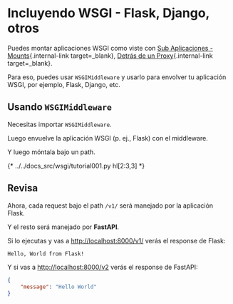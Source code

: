 # Incluyendo WSGI - Flask, Django, otros

Puedes montar aplicaciones WSGI como viste con [Sub Aplicaciones - Mounts](sub-applications.md){.internal-link target=_blank}, [Detrás de un Proxy](behind-a-proxy.md){.internal-link target=_blank}.

Para eso, puedes usar `WSGIMiddleware` y usarlo para envolver tu aplicación WSGI, por ejemplo, Flask, Django, etc.

## Usando `WSGIMiddleware`

Necesitas importar `WSGIMiddleware`.

Luego envuelve la aplicación WSGI (p. ej., Flask) con el middleware.

Y luego móntala bajo un path.

{* ../../docs_src/wsgi/tutorial001.py hl[2:3,3] *}

## Revisa

Ahora, cada request bajo el path `/v1/` será manejado por la aplicación Flask.

Y el resto será manejado por **FastAPI**.

Si lo ejecutas y vas a <a href="http://localhost:8000/v1/" class="external-link" target="_blank">http://localhost:8000/v1/</a> verás el response de Flask:

```txt
Hello, World from Flask!
```

Y si vas a <a href="http://localhost:8000/v2" class="external-link" target="_blank">http://localhost:8000/v2</a> verás el response de FastAPI:

```JSON
{
    "message": "Hello World"
}
```

